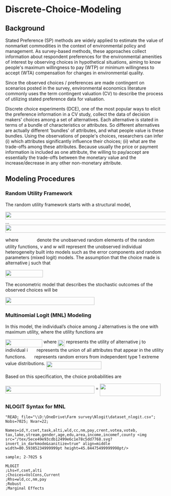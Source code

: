 # Discrete-Choice-Modeling

## Background
Stated Preference (SP) methods are widely applied to estimate the value of nonmarket commodities in the context of environmental policy and management. As survey-based methods, these approaches collect information about respondent preferences for the environmental amenities of interest by observing choices in hypothetical situations, aiming to know people's maximum willingness to pay (WTP) or minimum willingness to accept (WTA) compensation for changes in environmental quality.

Since the observed choices / preferences are made contingent on scenarios posted in the survey, environmental economics literature commonly uses the term contingent valuation (CV) to describe the process of utilizing stated preference data for valuation.

Discrete choice experiments (DCE), one of the most popular ways to elicit the preference information in a CV study, collect the data of decision makers' choices among a set of alternatives. Each alternative is stated in terms of a bundle of characteristics or attributes. So different alternatives are actually different 'bundles' of attributes, and what people value is these bundles. Using the observations of people's choices, researchers can infer (i) which attributes significantly influence their choices; (ii) what are the trade-offs among these attributes. Because usually the price or payment information is included as one attribute, the willing to pay/accept are essentially the trade-offs between the monetary value and the increase/decrease in any other non-monetary attribute.

## Modeling Procedures

### Random Utility Framework

The random utility framework starts with a structural model,

<img src="/tex/41266d926499e17ff3983d52197bcb4b.svg?invert_in_darkmode&sanitize=true" align=middle width=559.56582pt height=24.65753399999998pt/>
...
<img src="/tex/6a9400390e4cb72478a8436028557c5d.svg?invert_in_darkmode&sanitize=true" align=middle width=566.3053803pt height=24.65753399999998pt/>

where <img src="/tex/1a63ddc8c230194789f70b38525c6d42.svg?invert_in_darkmode&sanitize=true" align=middle width=50.08225694999998pt height=14.15524440000002pt/> denote the unobserved random elements of the random utility functions, v and w will represent the unobserved individual heterogeneity built into models such as the error components and random parameters (mixed logit) models. The assumption that the choice made is alternative j such that

<img src="/tex/443110a63a72643aa4c917e03c7d9c85.svg?invert_in_darkmode&sanitize=true" align=middle width=118.02515174999999pt height=22.831056599999986pt/>

The econometric model that describes the stochastic outcomes of the observed choices will be

<img src="/tex/818b2fdc3323fd488665d7adf218a8f3.svg?invert_in_darkmode&sanitize=true" align=middle width=279.8032248pt height=24.65753399999998pt/>

### Multinomial Logit (MNL) Modeling

In this model, the individual’s choice among J alternatives is the one with maximum utility, where the utility functions are

<img src="/tex/776db559eafbf5cfb50abf950f2b23cc.svg?invert_in_darkmode&sanitize=true" align=middle width=116.17385504999999pt height=24.7161288pt/>
where
<img src="/tex/91d79fc058413bff469d160f74946464.svg?invert_in_darkmode&sanitize=true" align=middle width=21.979146749999988pt height=22.465723500000017pt/> represents the utility of alternative j to individual i
<img src="/tex/64f56542d8c96b6573f52b8e6135215f.svg?invert_in_darkmode&sanitize=true" align=middle width=20.15039564999999pt height=14.15524440000002pt/> represents the union of all attributes that appear in the utility functions.
<img src="/tex/f788adc08118684ef61355ec690b8c68.svg?invert_in_darkmode&sanitize=true" align=middle width=17.42779994999999pt height=14.15524440000002pt/> represents random errors from independent type 1 extreme value distributions. <img src="/tex/ed35e2847f8d52d65e6f7a556b4bb6e8.svg?invert_in_darkmode&sanitize=true" align=middle width=173.05201979999998pt height=24.65753399999998pt/>

Based on this specification, the choice probabilities are

<img src="/tex/818b2fdc3323fd488665d7adf218a8f3.svg?invert_in_darkmode&sanitize=true" align=middle width=279.8032248pt height=24.65753399999998pt/>
= <img src="/tex/6f4117ba7962d3edab16fce98ee75063.svg?invert_in_darkmode&sanitize=true" align=middle width=191.34422999999995pt height=39.017266199999995pt/>

### NLOGIT Syntax for MNL

```
"READ; file="\\D:\OneDrive\Farm survey\Nlogit\dataset_nlogit.csv"; Nobs=7025; Nvar=22;

Names=id,Y,cset,task,alti,wld,cc,nm,pay,crent,votea,voteb,
tax,lake,stream,gender,age,edu,area,income,incomef,county <img src="/tex/5ece49e93cdb12499e6c1e78c5dd7768.svg?invert_in_darkmode&sanitize=true" align=middle width=80.59385234999999pt height=45.84475499999998pt/>

sample; 2-7025 $

MLOGIT
;Lhs=Y,cset,alti
;Choices=VolCons,Current
;Rhs=wld,cc,nm,pay
;Robust
;Marginal Effects

```
